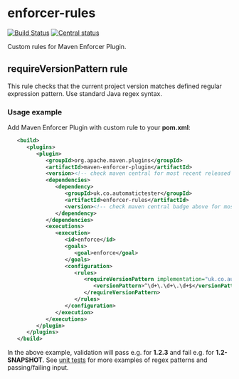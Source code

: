 # enforcer-rules

[![Build Status](https://travis-ci.com/automatictester/enforcer-rules.svg?branch=master)](https://travis-ci.com/automatictester/enforcer-rules)
[![Central status](https://maven-badges.herokuapp.com/maven-central/uk.co.automatictester/enforcer-rules/badge.svg)](https://maven-badges.herokuapp.com/maven-central/uk.co.automatictester/enforcer-rules)

Custom rules for Maven Enforcer Plugin.

## requireVersionPattern rule

This rule checks that the current project version matches defined regular expression pattern. Use standard Java regex syntax.  

### Usage example

Add Maven Enforcer Plugin with custom rule to your **pom.xml**: 

```xml
   <build>
      <plugins>
         <plugin>
            <groupId>org.apache.maven.plugins</groupId>
            <artifactId>maven-enforcer-plugin</artifactId>
            <version><!-- check maven central for most recent released version of maven-enforcer-plugin --></version>
            <dependencies>
               <dependency>
                  <groupId>uk.co.automatictester</groupId>
                  <artifactId>enforcer-rules</artifactId>
                  <version><!-- check maven central badge above for most recent released version of enforcer-rules --></version>
               </dependency>
            </dependencies>
            <executions>
               <execution>
                  <id>enforce</id>
                  <goals>
                     <goal>enforce</goal>
                  </goals>
                  <configuration>
                     <rules>
                        <requireVersionPattern implementation="uk.co.automatictester.enforcer.rules.RequireVersionPattern">
                           <versionPattern>^\d+\.\d+\.\d+$</versionPattern>
                        </requireVersionPattern>
                     </rules>
                  </configuration>
               </execution>
            </executions>
         </plugin>
      </plugins>
   </build>
```

In the above example, validation will pass e.g. for **1.2.3** and fail e.g. for **1.2-SNAPSHOT**. See 
[unit tests](https://github.com/automatictester/enforcer-rules/blob/master/src/test/java/uk/co/automatictester/enforcer/rules/ProjectVersionComparerTest.java) 
for more examples of regex patterns and passing/failing input.
  